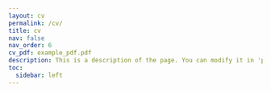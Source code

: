 ```yaml
---
layout: cv
permalink: /cv/
title: cv
nav: false
nav_order: 6
cv_pdf: example_pdf.pdf
description: This is a description of the page. You can modify it in 'pages/_cv.md'. You can also change or remove the top pdf download button.
toc:
  sidebar: left
---
```

